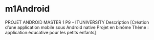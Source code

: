 # m1Android
PROJET ANDROID MASTER 1 P9 – ITUNIVERSITY Description [Création d’une application mobile sous Android native Projet en binôme Thème : application éducative pour les petits enfants]
